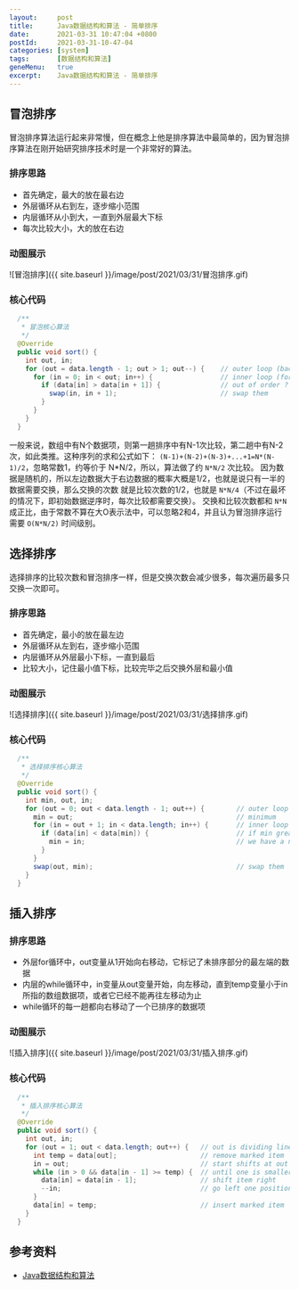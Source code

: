 ```yaml
---
layout:     post
title:      Java数据结构和算法 - 简单排序
date:       2021-03-31 10:47:04 +0800
postId:     2021-03-31-10-47-04
categories: [system]
tags:       [数据结构和算法]
geneMenu:   true
excerpt:    Java数据结构和算法 - 简单排序
---
```


## 冒泡排序
冒泡排序算法运行起来非常慢，但在概念上他是排序算法中最简单的，因为冒泡排序算法在刚开始研究排序技术时是一个非常好的算法。

### 排序思路
* 首先确定，最大的放在最右边
* 外层循环从右到左，逐步缩小范围
* 内层循环从小到大，一直到外层最大下标
* 每次比较大小，大的放在右边

### 动图展示

![冒泡排序]({{ site.baseurl }}/image/post/2021/03/31/冒泡排序.gif)

### 核心代码
```java
  /**
   * 冒泡核心算法
   */
  @Override
  public void sort() {
    int out, in;
    for (out = data.length - 1; out > 1; out--) {    // outer loop (backward)
      for (in = 0; in < out; in++) {                 // inner loop (forward)
        if (data[in] > data[in + 1]) {               // out of order ?
          swap(in, in + 1);                          // swap them
        }
      }
    }
  }
```
一般来说，数组中有N个数据项，则第一趟排序中有N-1次比较，第二趟中有N-2次，如此类推。这种序列的求和公式如下：
`(N-1)+(N-2)+(N-3)+...+1=N*(N-1)/2`，忽略常数1，约等价于 N*N/2，所以，算法做了约 `N*N/2` 次比较。
因为数据是随机的，所以左边数据大于右边数据的概率大概是1/2，也就是说只有一半的数据需要交换，那么交换的次数
就是比较次数的1/2，也就是 `N*N/4`（不过在最坏的情况下，即初始数据逆序时，每次比较都需要交换）。
交换和比较次数都和 `N*N` 成正比，由于常数不算在大O表示法中，可以忽略2和4，并且认为冒泡排序运行需要 `O(N*N/2)`
时间级别。


## 选择排序

选择排序的比较次数和冒泡排序一样，但是交换次数会减少很多，每次遍历最多只交换一次即可。

### 排序思路
* 首先确定，最小的放在最左边
* 外层循环从左到右，逐步缩小范围
* 内层循环从外层最小下标，一直到最后
* 比较大小，记住最小值下标，比较完毕之后交换外层和最小值

### 动图展示
![选择排序]({{ site.baseurl }}/image/post/2021/03/31/选择排序.gif)

### 核心代码

```java
  /**
   * 选择排序核心算法
   */
  @Override
  public void sort() {
    int min, out, in;
    for (out = 0; out < data.length - 1; out++) {        // outer loop
      min = out;                                         // minimum
      for (in = out + 1; in < data.length; in++) {       // inner loop
        if (data[in] < data[min]) {                      // if min greater
          min = in;                                      // we have a new min
        }
      }
      swap(out, min);                                    // swap them
    }
  }
```

## 插入排序

### 排序思路
* 外层for循环中，out变量从1开始向右移动，它标记了未排序部分的最左端的数据
* 内层的while循环中，in变量从out变量开始，向左移动，直到temp变量小于in所指的数组数据项，或者它已经不能再往左移动为止
* while循环的每一趟都向右移动了一个已排序的数据项

### 动图展示

![插入排序]({{ site.baseurl }}/image/post/2021/03/31/插入排序.gif)

### 核心代码
```java
  /**
   * 插入排序核心算法
   */
  @Override
  public void sort() {
    int out, in;
    for (out = 1; out < data.length; out++) {   // out is dividing line
      int temp = data[out];                     // remove marked item    临时存储当前操作的需要插入的值
      in = out;                                 // start shifts at out   内部循环开始位置
      while (in > 0 && data[in - 1] >= temp) {  // until one is smaller  判断是否需要移动
        data[in] = data[in - 1];                // shift item right      将左边的值右移腾出插入的位置，被覆盖的值已经存储在temp或者已经右移到新位置了
        --in;                                   // go left one position  迭代操作位置左移
      }
      data[in] = temp;                          // insert marked item    将需要插入的值放在插入的位置
    }
  }
```

## 参考资料

* [Java数据结构和算法](https://book.douban.com/subject/1144007/)
